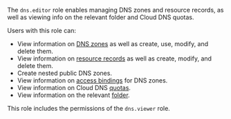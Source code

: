 The `dns.editor` role enables managing DNS zones and resource records, as well as viewing info on the relevant folder and Cloud DNS quotas.

Users with this role can:
* View information on [DNS zones](../../dns/concepts/dns-zone.md) as well as create, use, modify, and delete them.
* View information on [resource records](../../dns/concepts/resource-record.md) as well as create, modify, and delete them.
* Create nested public DNS zones.
* View information on [access bindings](../../iam/concepts/access-control/index.md#access-bindings) for DNS zones.
* View information on Cloud DNS [quotas](../../dns/concepts/limits.md#cloud-dns-quotas).
* View information on the relevant [folder](../../resource-manager/concepts/resources-hierarchy.md#folder).

This role includes the permissions of the `dns.viewer` role.